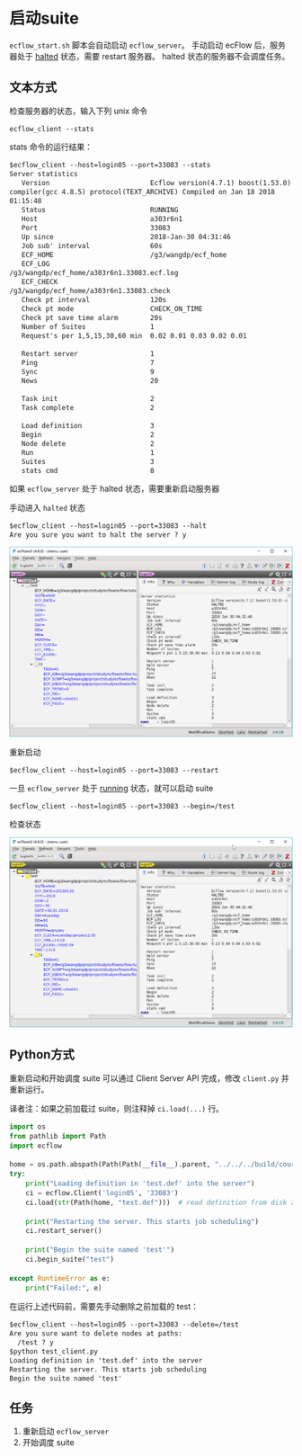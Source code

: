 # 启动suite

`ecflow_start.sh` 脚本会自动启动 `ecflow_server`。
手动启动 ecFlow 后，服务器处于 [halted](https://software.ecmwf.int/wiki/display/ECFLOW/Glossary#term-halted) 状态，需要 restart 服务器。
halted 状态的服务器不会调度任务。

## 文本方式

检查服务器的状态，输入下列 unix 命令

```
ecflow_client --stats
```

stats 命令的运行结果：

```
$ecflow_client --host=login05 --port=33083 --stats
Server statistics
   Version                         Ecflow version(4.7.1) boost(1.53.0) compiler(gcc 4.8.5) protocol(TEXT_ARCHIVE) Compiled on Jan 18 2018 01:15:48
   Status                          RUNNING
   Host                            a303r6n1
   Port                            33083
   Up since                        2018-Jan-30 04:31:46
   Job sub' interval               60s
   ECF_HOME                        /g3/wangdp/ecf_home
   ECF_LOG                         /g3/wangdp/ecf_home/a303r6n1.33083.ecf.log
   ECF_CHECK                       /g3/wangdp/ecf_home/a303r6n1.33083.check
   Check pt interval               120s
   Check pt mode                   CHECK_ON_TIME
   Check pt save time alarm        20s
   Number of Suites                1
   Request's per 1,5,15,30,60 min  0.02 0.01 0.03 0.02 0.01

   Restart server                  1
   Ping                            7
   Sync                            9
   News                            20

   Task init                       2
   Task complete                   2

   Load definition                 3
   Begin                           2
   Node delete                     2
   Run                             1
   Suites                          3
   stats cmd                       8
```

如果 `ecflow_server` 处于 halted 状态，需要重新启动服务器

手动进入 `halted` 状态

```
$ecflow_client --host=login05 --port=33083 --halt
Are you sure you want to halt the server ? y
```

![](asset/ecflowui_start_suite_halt.png)

重新启动

```
$ecflow_client --host=login05 --port=33083 --restart
```

一旦 `ecflow_server` 处于 [running](https://software.ecmwf.int/wiki/display/ECFLOW/Glossary#term-running) 状态，就可以启动 suite

```
$ecflow_client --host=login05 --port=33083 --begin=/test
```

检查状态

![](asset/ecflowui_start_suite_begin.png)

## Python方式

重新启动和开始调度 suite 可以通过 Client Server API 完成，修改 `client.py` 并重新运行。

译者注：如果之前加载过 suite，则注释掉 `ci.load(...)` 行。

```py
import os
from pathlib import Path
import ecflow

home = os.path.abspath(Path(Path(__file__).parent, "../../../build/course"))
try:
    print("Loading definition in 'test.def' into the server")
    ci = ecflow.Client('login05', '33083')
    ci.load(str(Path(home, "test.def")))  # read definition from disk and load into the server

    print("Restarting the server. This starts job scheduling")
    ci.restart_server()

    print("Begin the suite named 'test'")
    ci.begin_suite("test")

except RuntimeError as e:
    print("Failed:", e)
```

在运行上述代码前，需要先手动删除之前加载的 test：

```
$ecflow_client --host=login05 --port=33083 --delete=/test
Are you sure want to delete nodes at paths:
  /test ? y
$python test_client.py
Loading definition in 'test.def' into the server
Restarting the server. This starts job scheduling
Begin the suite named 'test'
```

## 任务

1. 重新启动 `ecflow_server`
2. 开始调度 suite
